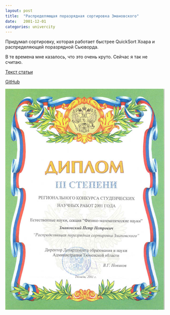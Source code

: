 ```yaml
---
layout: post
title:  "Распределяющая поразрядная сортировка Змановского"
date:   2001-12-01
categories: univercity
---
```

Придумал сортировку, которая работает быстрее QuickSort Хоара и распределяющей поразрядной Сьюворда.

В те времена мне казалось, что это очень круто.
Сейчас я так не считаю.

[Текст статьи](https://github.com/peter15914/zmradix/blob/main/text/zmradix_article.pdf)

[GitHub](https://github.com/peter15914/zmradix)

![](/assets/img/2003_univer_007.jpg)
